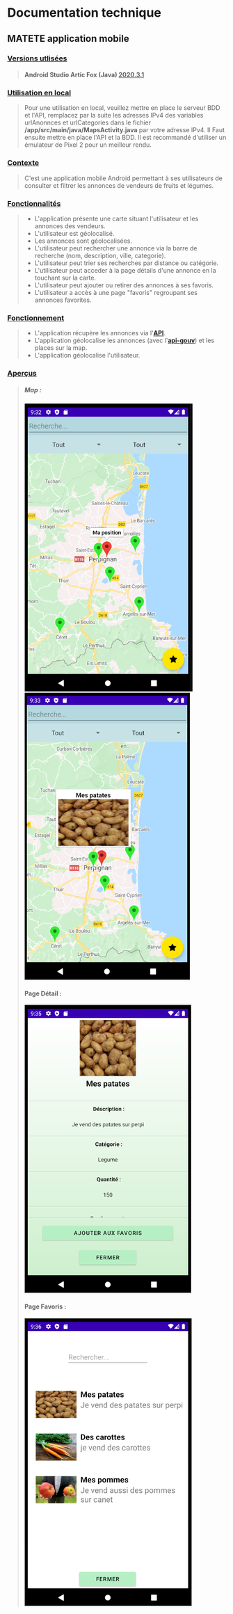 # Documentation technique

## MATETE application mobile

### <ins>Versions utlisées</ins>
>#### Android Studio Artic Fox (Java) <ins>2020.3.1</ins>

### <ins>Utilisation en local</ins>
>Pour une utilisation en local, veuillez mettre en place le serveur BDD et l'API, remplacez par la suite les adresses IPv4 des variables urlAnonnces et urlCategories dans le fichier **/app/src/main/java/MapsActivity.java** par votre adresse IPv4.
>Il Faut ensuite mettre en place l'API et la BDD.
>Il est recommandé d'utiliser un émulateur de Pixel 2 pour un meilleur rendu.

### <ins>Contexte</ins>
>C'est une application mobile Android permettant à ses utilisateurs de consulter et filtrer les annonces de vendeurs de fruits et légumes.

### <ins>Fonctionnalités</ins>

>* L'application présente une carte situant l'utilisateur et les annonces des vendeurs.
>* L'utilisateur est géolocalisé.
>* Les annonces sont géolocalisées.
>* L'utilisateur peut rechercher une annonce via la barre de recherche (nom, description, ville, categorie).
>* L'utilisateur peut trier ses recherches par distance ou catégorie.
>* L'utilisateur peut acceder à la page détails d'une annonce en la touchant sur la carte.
>* L'utilisateur peut ajouter ou retirer des annonces à ses favoris.
>* L'utilisateur a accès à une page "favoris" regroupant ses annonces favorites.

### <ins>Fonctionnement</ins>

>* L'application récupère les annonces via l'**[API](/API)**.
>* L'application géolocalise les annonces (avec l'**[api-gouv](https://adresse.data.gouv.fr/api-doc/adresse)**) et les places sur la map.
>* L'application géolocalise l'utilisateur.

### <ins>Aperçus</ins>

>##### Map :
>![](/img/map1.PNG)
>![](/img/map2.PNG)
>
>#### Page Détail :
>![](/img/detail.PNG)
>
>#### Page Favoris :
>![](/img/favoris.png)